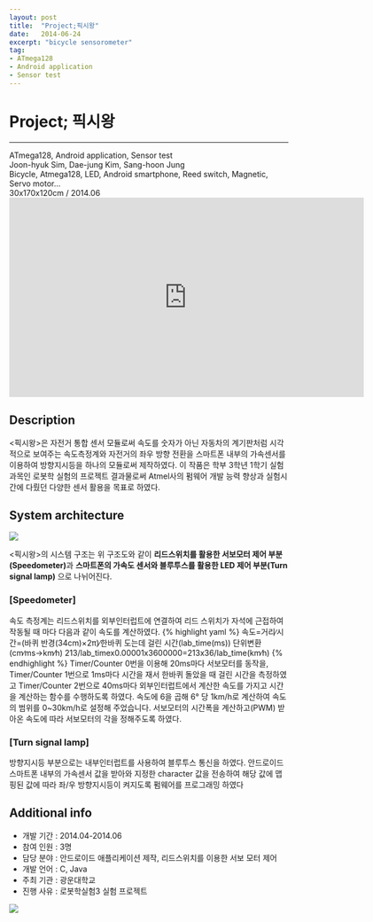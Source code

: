 ```yaml
---
layout: post
title:  "Project;픽시왕"
date:   2014-06-24
excerpt: "bicycle sensorometer"
tag:
- ATmega128
- Android application
- Sensor test
---
```

# Project; 픽시왕
<hr />
ATmega128, Android application, Sensor test<br />
Joon-hyuk Sim, Dae-jung Kim, Sang-hoon Jung<br />
Bicycle, Atmega128, LED, Android smartphone, Reed switch, Magnetic, Servo motor...<br />
30x170x120cm / 2014.06<br />

<iframe width="640" height="360" src="https://www.youtube-nocookie.com/embed/KKfwBAmzpp8?controls=0&amp;showinfo=0" frameborder="0" allowfullscreen></iframe>

<h2> Description</h2>
 <픽시왕>은 자전거 통합 센서 모듈로써 속도를 숫자가 아닌 자동차의 계기판처럼 시각적으로 보여주는 속도측정계와 자전거의 좌우 방향 전환을 스마트폰 내부의 가속센서를 이용하여 방향지시등을 하나의 모듈로써 제작하였다. 이 작품은 학부 3학년 1학기 실험과목인 로봇학 실험의 프로젝트 결과물로써 Atmel사의 펌웨어 개발 능력 향상과 실험시간에 다뤘던 다양한 센서 활용을 목표로 하였다.

<h2> System architecture</h2>

<a href="{{ site.url }}/images/fixiewang_sys.png"><img src="{{ site.url }}/images/fixiewang_sys.png"></a> 

 <픽시왕>의 시스템 구조는 위 구조도와 같이 <b>리드스위치를 활용한 서보모터 제어 부분(Speedometer)</b>과 <b>스마트폰의 가속도 센서와 블루투스를 활용한 LED 제어 부분(Turn signal lamp)</b> 으로 나뉘어진다.
 	<h3> [Speedometer]</h3>
 		속도 측정계는 리드스위치를 외부인터럽트에 연결하여 리드 스위치가 자석에 근접하여 작동될 때 마다 다음과 같이 속도를 계산하였다.
{% highlight yaml %}
속도=거리∕시간=(바퀴 반경(34cm)×2π)∕한바퀴 도는데 걸린 시간(lab_time(ms))
단위변환 (cm∕ms→km∕h)
213/lab_timex0.00001x3600000=213x36/lab_time(km∕h)
{% endhighlight %}
		Timer/Counter 0번을 이용해 20ms마다 서보모터를 동작을, Timer/Counter 1번으로 1ms마다 시간을 재서 한바퀴 돌았을 때 걸린 시간을 측정하였고 Timer/Counter 2번으로 40ms마다 외부인터럽트에서 계산한 속도를 가지고 시간을 계산하는 함수를 수행하도록 하였다. 속도에 6을 곱해 6° 당 1km/h로 계산하여 속도의 범위를 0~30km/h로 설정해 주었습니다. 서보모터의 시간폭을 계산하고(PWM) 받아온 속도에 따라 서보모터의 각을 정해주도록 하였다.
	<h3> [Turn signal lamp]</h3>
		 방향지시등 부분으로는 내부인터럽트를 사용하여 블루투스 통신을 하였다. 안드로이드 스마트폰 내부의 가속센서 값을 받아와 지정한 character 값을 전송하여 해당 값에 맵핑된 값에 따라 좌/우 방향지시등이 켜지도록 펌웨어를 프로그래밍 하였다


<h2> Additional info</h2>
<ul>
	<li>개발 기간		:     2014.04-2014.06</li>
	<li>참여 인원		:     3명</li>
	<li>담당 분야		:     안드로이드 애플리케이션 제작, 리드스위치를 이용한 서보 모터 제어</li>
	<li>개발 언어		:     C, Java</li>
	<li>주최 기관		:     광운대학교</li>
	<li>진행 사유		:     로봇학실험3 실험 프로젝트</li>
</ul>

<a href="{{ site.url }}/images/fixiewang.jpg"><img src="{{ site.url }}/images/fixiewang.jpg"></a> 
